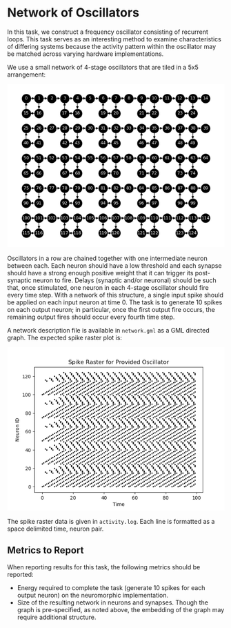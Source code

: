 # Network of Oscillators

In this task, we construct a frequency oscillator consisting of recurrent loops. This task serves as an interesting method to examine characteristics of differing systems because the activity pattern within the oscillator may be matched across varying hardware implementations.

We use a small network of 4-stage oscillators that are tiled in a 5x5 arrangement:

![network](network.png)

Oscillators in a row are chained together with one intermediate neuron between each. Each neuron should have a low threshold and each synapse should have a strong enough positive weight that it can trigger its post-synaptic neuron to fire. Delays (synaptic and/or neuronal) should be such that, once stimulated, one neuron in each 4-stage oscillator should fire every time step.  With a network of this structure, a single input spike should be applied on each input neuron at time 0.  The task is to generate 10 spikes on each output neuron; in particular, once the first output fire occurs, the remaining output fires should occur every fourth time step. 

A network description file is available in `network.gml` as a GML directed graph.  The expected spike raster plot is:

![spikeraster](spike_raster.png)

The spike raster data is given in `activity.log`. Each line is formatted as a space delimited time, neuron pair.

## Metrics to Report
When reporting results for this task, the following metrics should be reported:
- Energy required to complete the task (generate 10 spikes for each output neuron) on the neuromorphic implementation.
- Size of the resulting network in neurons and synapses.  Though the graph is pre-specified, as noted above, the embedding of the graph may require additional structure. 
